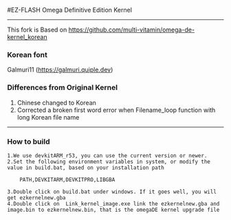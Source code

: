 #EZ-FLASH  Omega Definitive Edition Kernel

--------------------------------------
This fork is Based on https://github.com/multi-vitamin/omega-de-kernel_korean

### Korean font

Galmuri11 (https://galmuri.quiple.dev)

### Differences from Original Kernel
1. Chinese changed to Korean
2. Corrected a broken first word error when Filename_loop function with long Korean file name
--------------------------------------

### How to build 

    1.We use devkitARM_r53, you can use the current version or newer.
    2.Set the following environment variables in system, or modify the value in build.bat, based on your installation path
 
        PATH,DEVKITARM,DEVKITPRO,LIBGBA

    3.Double click on build.bat under windows. If it goes well, you will get ezkernelnew.gba
    4.Double click on  Link_kernel_image.exe link the ezkernelnew.gba and image.bin to ezkernelnew.bin, that is the omegaDE kernel upgrade file
